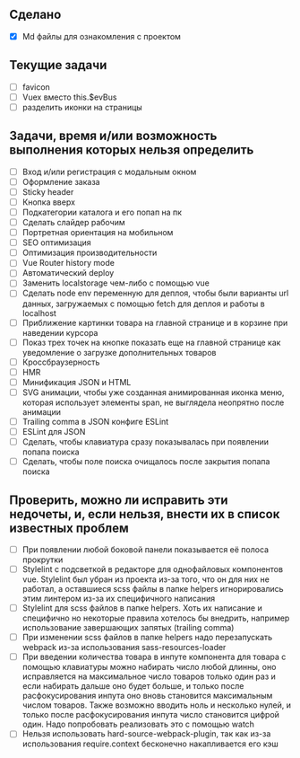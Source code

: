 ## Сделано
- [x] Md файлы для ознакомления с проектом
## Текущие задачи
- [ ] favicon
- [ ] Vuex вместо this.$evBus
- [ ] разделить иконки на страницы
## Задачи, время и/или возможность выполнения которых нельзя определить
- [ ] Вход и/или регистрация с модальным окном
- [ ] Оформление заказа
- [ ] Sticky header
- [ ] Кнопка вверх
- [ ] Подкатегории каталога и его попап на пк
- [ ] Сделать слайдер рабочим
- [ ] Портретная ориентация на мобильном
- [ ] SEO оптимизация
- [ ] Оптимизация производительности
- [ ] Vue Router history mode
- [ ] Автоматический deploy
- [ ] Заменить localstorage чем-либо с помощью vue
- [ ] Сделать node env переменную для деплоя, чтобы были варианты url данных, загружаемых с помощью fetch для деплоя и работы в localhost
- [ ] Приближение картинки товара на главной странице и в корзине при наведении курсора
- [ ] Показ трех точек на кнопке показать еще на главной странице как уведомление о загрузке дополнительных товаров
- [ ] Кроссбраузерность
- [ ] HMR
- [ ] Минификация JSON и HTML
- [ ] SVG анимации, чтобы уже созданная анимированная иконка меню, которая использует элементы span, не выглядела неопрятно после анимации
- [ ] Trailing comma в JSON конфиге ESLint
- [ ] ESLint для JSON
- [ ] Сделать, чтобы клавиатура сразу показывалась при появлении попапа поиска
- [ ] Сделать, чтобы поле поиска очищалось после закрытия попапа поиска
## Проверить, можно ли исправить эти недочеты, и, если нельзя, внести их в список известных проблем
- [ ] При появлении любой боковой панели показывается её полоса прокрутки
- [ ] Stylelint с подсветкой в редакторе для однофайловых компонентов vue. Stylelint был убран из проекта из-за того, что он для них не работал, а оставшиеся scss файлы в папке helpers игнорировались этим линтером из-за их специфичного написания
- [ ] Stylelint для scss файлов в папке helpers. Хоть их написание и специфично но некоторые правила хотелось бы внедрить, например использование завершающих запятых (trailing comma)
- [ ] При изменении scss файлов в папке helpers надо перезапускать webpack из-за использования sass-resources-loader
- [ ] При введении количества товара в инпуте компонента для товара с помощью клавиатуры можно набирать число любой длинны, оно исправляется на максимальное число товаров только один раз и если набирать дальше оно будет больше, и только после расфокусирования инпута оно вновь становится максимальным числом товаров. Также возможно вводить ноль и несколько нулей, и только после расфокусирования инпута число становится цифрой один. Надо попробовать реализовать это с помощью watch
- [ ] Нельзя использовать hard-source-webpack-plugin, так как из-за использования require.context бесконечно накапливается его кэш
<!--stackedit_data:
eyJoaXN0b3J5IjpbLTIxMjc0NzcyNzddfQ==
-->